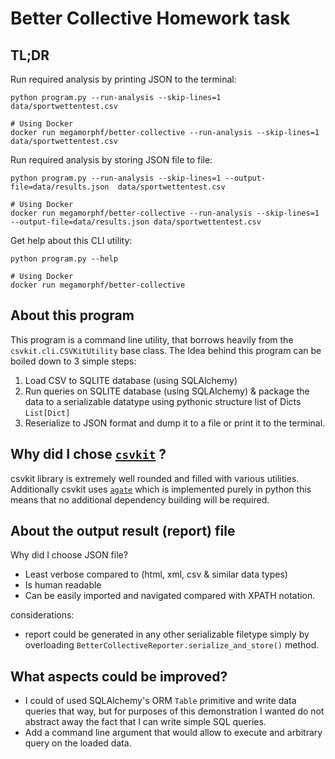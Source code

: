 # Better Collective Homework task

## TL;DR

Run required analysis by printing JSON to the terminal:

    python program.py --run-analysis --skip-lines=1 data/sportwettentest.csv

    # Using Docker
    docker run megamorphf/better-collective --run-analysis --skip-lines=1 data/sportwettentest.csv

Run required analysis by storing JSON file to file:

    python program.py --run-analysis --skip-lines=1 --output-file=data/results.json  data/sportwettentest.csv

    # Using Docker
    docker run megamorphf/better-collective --run-analysis --skip-lines=1 --output-file=data/results.json data/sportwettentest.csv

Get help about this CLI utility:

    python program.py --help

    # Using Docker
    docker run megamorphf/better-collective 

## About this program

This program is a command line utility, that borrows heavily from the `csvkit.cli.CSVKitUtility` base class.
The Idea behind this program can be boiled down to 3 simple steps:

1. Load CSV to SQLITE database (using SQLAlchemy)
2. Run queries on SQLITE database (using SQLAlchemy) & package the data to a
   serializable datatype using pythonic structure  list of Dicts `List[Dict]`
3. Reserialize to JSON format and dump it to a file or print it to the terminal.

## Why did I chose [`csvkit`][url-csvkit] ?

csvkit library is extremely well rounded and filled with various utilities.  Additionally csvkit uses [`agate`][url-agate] which is implemented purely in python this means that no additional dependency building will be required.


## About the output result (report)  file

Why did I choose JSON file?

* Least verbose compared to (html, xml, csv & similar data types)
* Is human readable
* Can be easily imported and navigated compared with XPATH notation.

considerations:

* report could be generated in any other serializable filetype simply by
    overloading `BetterCollectiveReporter.serialize_and_store()` method.
 
## What aspects could be improved?

* I could of used SQLAlchemy's ORM `Table` primitive and write data queries that way, but for purposes of this
demonstration I wanted do not abstract away the fact that I can write simple SQL
queries.
* Add a command line argument that would allow to execute and arbitrary query on
    the loaded data.


[url-csvkit]: https://csvkit.readthedocs.io/en/0.9.0/index.html 
[url-agate]: https://agate.readthedocs.io/en/1.6.1/about.html
